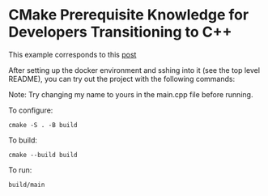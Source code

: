 # CMake Prerequisite Knowledge for Developers Transitioning to C++

This example corresponds to this [post](https://perception-ml.com/cmake-prerequisite-knowledge-for-developers-transitioning-to-c/)

After setting up the docker environment and sshing into it (see the top level README), you can try out the project with the following commands:

Note: Try changing my name to yours in the main.cpp file before running.

To configure:

```
cmake -S . -B build
```

To build:

```
cmake --build build
```

To run:

```
build/main
```